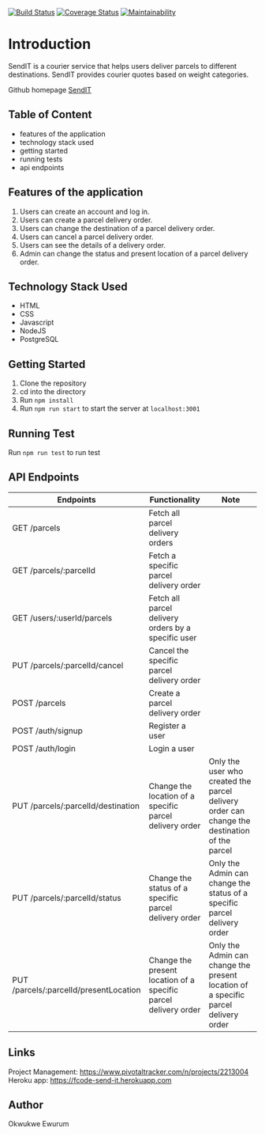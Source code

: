 [![Build Status](https://travis-ci.org/eokwukwe/sendIT.svg?branch=develop)](https://travis-ci.org/eokwukwe/sendIT) [![Coverage Status](https://coveralls.io/repos/github/eokwukwe/sendIT/badge.svg?branch=ch-add-badges-to-ReadMe-%23161788243)](https://coveralls.io/github/eokwukwe/sendIT?branch=ch-add-badges-to-ReadMe-%23161788243) [![Maintainability](https://api.codeclimate.com/v1/badges/5a04d6642dc7f1a8018e/maintainability)](https://codeclimate.com/github/eokwukwe/sendIT/maintainability)

# Introduction
SendIT is a courier service that helps users deliver parcels to different destinations. SendIT provides courier quotes based on weight categories.

Github homepage [SendIT](https://eokwukwe.github.io/sendIT/UI/)

## Table of Content
 -  features of the application
 -  technology stack used
 -  getting started
 -  running tests
 - api endpoints


## Features of the application
1. Users can create an account and log in.
2. Users can create a parcel delivery order.
3. Users can change the destination of a parcel delivery order.
4. Users can cancel a parcel delivery order.
5. Users can see the details of a delivery order.
6. Admin can change the status and present location of a parcel delivery order.

## Technology Stack Used
- HTML
- CSS
- Javascript
- NodeJS
- PostgreSQL

## Getting Started
1. Clone the repository
2. cd into the directory
3. Run `npm install` 
4. Run `npm run start` to start the server at `localhost:3001`

## Running Test
Run `npm run test` to run test

## API Endpoints

| Endpoints | Functionality | Note |
| ------ | ------ | ------ |
| GET /parcels | Fetch all parcel delivery orders |
| GET /parcels/:parcelId | Fetch a specific parcel delivery order |
| GET /users/:userId/parcels | Fetch all parcel delivery orders by a specific user |
| PUT /parcels/:parcelId/cancel | Cancel the specific parcel delivery order |
| POST /parcels | Create a parcel delivery order |
| POST /auth/signup | Register a user |
| POST /auth/login | Login a user |
| PUT /parcels/:parcelId/destination | Change the location of a specific parcel delivery order | Only the user who created the parcel delivery order can change the destination of the parcel |
| PUT /parcels/:parcelId/status | Change the status of a specific parcel delivery order | Only the Admin can change the status of a specific parcel delivery order |
| PUT /parcels/:parcelId/presentLocation | Change the present location of a specific parcel delivery order | Only the Admin can change the present location of a specific parcel delivery order |



## Links
Project Management: https://www.pivotaltracker.com/n/projects/2213004
Heroku app: https://fcode-send-it.herokuapp.com

## Author
Okwukwe Ewurum
